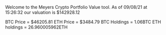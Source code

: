 Welcome to the Meyers Crypto Portfolio Value tool. 
As of 09/08/21 at 15:26:32 our valuation is $142928.12 

BTC Price = $46205.81
 ETH Price = $3484.79
BTC Holdings = 1.06BTC
 ETH holdings = 26.960005962ETH 
